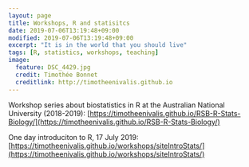 ```yaml
---
layout: page
title: Workshops, R and statisitcs
date: 2019-07-06T13:19:48+09:00
modified: 2019-07-06T13:19:48+09:00
excerpt: "It is in the world that you should live"
tags: [R, statistics, workshops, teaching]
image:
  feature: DSC_4429.jpg
  credit: Timothée Bonnet
  creditlink: http://timotheenivalis.github.io
---
```



Workshop series about biostatistics in R at the Australian National University (2018-2019):
[https://timotheenivalis.github.io/RSB-R-Stats-Biology/](https://timotheenivalis.github.io/RSB-R-Stats-Biology/)

One day introduciton to R, 17 July 2019:
[https://timotheenivalis.github.io/workshops/siteIntroStats/](https://timotheenivalis.github.io/workshops/siteIntroStats/)




